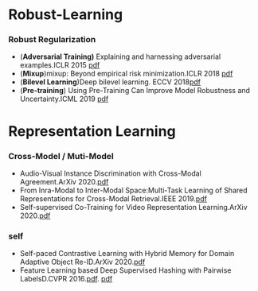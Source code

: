 # Robust-Learning

### Robust Regularization
- (**Adversarial Training)** Explaining and harnessing adversarial examples.ICLR 2015 [pdf](https://arxiv.org/pdf/1412.6572.pdf) 
- (**Mixup**)mixup: Beyond empirical risk minimization.ICLR 2018 [pdf](https://arxiv.org/pdf/1710.09412.pdf)
- (**Bilevel Learning**)Deep bilevel learning. ECCV 2018[pdf](https://arxiv.org/pdf/1809.01465.pdf)
- (**Pre-training**) Using Pre-Training Can Improve Model Robustness and Uncertainty.ICML 2019 [pdf](https://arxiv.org/abs/1901.09960?context=cs.CV)


# Representation Learning

### Cross-Model / Muti-Model
- Audio-Visual Instance Discrimination with Cross-Modal Agreement.ArXiv 2020.[pdf](https://arxiv.org/pdf/2004.12943.pdf)
- From Inra-Modal to Inter-Modal Space:Multi-Task Learning of Shared Representations for Cross-Modal Retrieval.IEEE 2019.[pdf](https://ieeexplore.ieee.org/stamp/stamp.jsp?tp=&arnumber=8919383) 
- Self-supervised Co-Training for Video Representation Learning.ArXiv 2020.[pdf](https://arxiv.org/pdf/2010.09709.pdf)


### self
- Self-paced Contrastive Learning with Hybrid Memory for Domain Adaptive Object Re-ID.ArXiv 2020.[pdf](https://arxiv.org/pdf/2006.02713.pdf)
- Feature Learning based Deep Supervised Hashing with Pairwise LabelsD.CVPR 2016.[pdf](https://arxiv.org/pdf/1511.03855.pdf). [pdf](https://github.com/GZHU-YangPeng/DPSH-pytorch)

